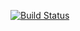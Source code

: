 [![Build Status](https://travis-ci.org/hhimanshu/js-dev-env.svg?branch=master)](https://travis-ci.org/hhimanshu/js-dev-env)
